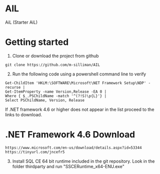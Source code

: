 # AIL
AiL (Starter AiL) 


# Getting started

1. Clone or download the project from github
```
git clone https://github.com/m-silliman/AIL
```

2. Run the following code using a powershell command line to verify 
```
Get-ChildItem 'HKLM:\SOFTWARE\Microsoft\NET Framework Setup\NDP' -recurse |
Get-ItemProperty -name Version,Release -EA 0 |
Where { $_.PSChildName -match '^(?!S)\p{L}'} |
Select PSChildName, Version, Release
```
If .NET framework 4.6 or higher does not appear in the list proceed to the links
 to download.
# .NET Framework 4.6 Download
```
https://www.microsoft.com/en-us/download/details.aspx?id=53344
https://tinyurl.com/jncefr5
```
3. Install SQL CE 64 bit runtime included in the git repository.  Look in the folder thirdparty and run "SSCERuntime_x64-ENU.exe"